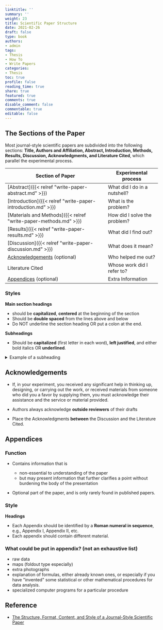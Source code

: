 ```yaml
---
linktitle: ''
summary: ''
weight: 23
title: Scientific Paper Structure
date: 2021-02-26
draft: false
type: book
authors:
- admin
tags:
- Thesis
- How To
- Write Papers
categories:
- Thesis
toc: true
profile: false
reading_time: true
share: true
featured: true
comments: true
disable_comment: false
commentable: true
editable: false
---
```


## The Sections of the Paper

Most journal-style scientific papers are subdivided into the following sections: **Title, Authors and Affiliation, Abstract, Introduction, Methods, Results, Discussion, Acknowledgments, and Literature Cited**, which parallel the experimental process.

| Section of Paper                                             | Experimental process         |
| ------------------------------------------------------------ | ---------------------------- |
| [Abstract]({{< relref "write-paper-abstract.md" >}})         | What did I do in a nutshell? |
| [Introduction]({{< relref "write-paper-introduction.md" >}}) | What is the problem?         |
| [Materials and Methods]({{< relref "write-paper-methods.md" >}}) | How did I solve the problem? |
| [Results]({{< relref "write-paper-results.md" >}})           | What did I find out?         |
| [Discussion]({{< relref "write-paper-discussion.md" >}})     | What does it mean?           |
| [Acknowledgements](#acknowledgements) (optional)             | Who helped me out?           |
| Literature Cited                                             | Whose work did I refer to?   |
| [Appendices](#appendices) (optional)                         | Extra Information            |

### Styles

**Main section headings**

- should be **capitalized**, **centered** at the beginning of the section
- Should be **double spaced** from the lines above and below
- Do NOT underline the section heading OR put a colon at the end. 

**Subheadings**

- Should be **capitalized** (first letter in each word), **left justified**, and either bold italics OR **underlined**.

<details>
<summary>Example of a subheading</summary>
    
***Effects of Light Intensity on the Rate of Electron Transport***
</details>

## Acknowledgements 

- If, in your experiment, you received any significant help in thinking up, designing, or carrying out the work, or received materials from someone who did you a favor by supplying them, you must acknowledge their assistance and the service or material provided.
- Authors always acknowledge **outside reviewers** of their drafts

- Place the Acknowledgments **between** the Discussion and the Literature Cited.

## Appendices

### Function

- Contains information that is
  - non-essential to understanding of the paper
  - but may present information that further clarifies a point without burdening the body of the presentation

- Optional part of the paper, and is only rarely found in published papers.

### Style

**Headings** 

- Each Appendix should be identified by a **Roman numeral in sequence**, e.g., Appendix I, Appendix II, etc. 
- Each appendix should contain different material.

### What could be put in appendix? (not an exhaustive list)

- raw data
- maps (foldout type especially)
- extra photographs
- explanation of formulas, either already known ones, or especially if you have "invented" some statistical or other mathematical procedures for data analysis.
- specialized computer programs for a particular procedure

## Reference

- [The Structure, Format, Content, and Style of a Journal-Style Scientific Paper](http://abacus.bates.edu/~ganderso/biology/resources/writing/HTWsections.html#abstract)